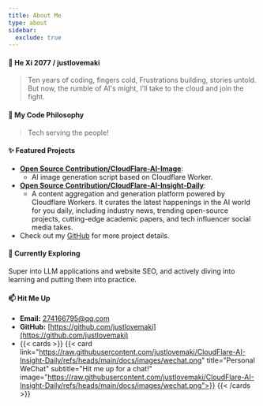 ```yaml
---
title: About Me
type: about
sidebar:
  exclude: true
---
```

#### 👋 He Xi 2077 / justlovemaki

> Ten years of coding, fingers cold,
> Frustrations building, stories untold.
> But now, the rumble of AI's might,
> I'll take to the cloud and join the fight.

#### 🚀 My Code Philosophy

> Tech serving the people!

#### ✨ Featured Projects

*   **[Open Source Contribution/CloudFlare-AI-Image](https://github.com/justlovemaki/CloudFlare-AI-Image)**:
    *   AI image generation script based on Cloudflare Worker.
*   **[Open Source Contribution/CloudFlare-AI-Insight-Daily](https://github.com/justlovemaki/CloudFlare-AI-Insight-Daily)**:
    *   A content aggregation and generation platform powered by Cloudflare Workers. It curates the latest happenings in the AI world for you daily, including industry news, trending open-source projects, cutting-edge academic papers, and tech influencer social media takes.
*   Check out my [GitHub](https://github.com/justlovemaki) for more project details.

#### 🌱 Currently Exploring

Super into LLM applications and website SEO, and actively diving into learning and putting them into practice.

#### 📫 Hit Me Up

*   **Email:** [274166795@qq.com](mailto:274166795@qq.com)
*   **GitHub:** [https://github.com/justlovemaki](https://github.com/justlovemaki)
*   {{< cards >}}
    {{< card link="https://raw.githubusercontent.com/justlovemaki/CloudFlare-AI-Insight-Daily/refs/heads/main/docs/images/wechat.png" title="Personal WeChat" subtitle="Hit me up for a chat!" image="https://raw.githubusercontent.com/justlovemaki/CloudFlare-AI-Insight-Daily/refs/heads/main/docs/images/wechat.png">}}
    {{< /cards >}}